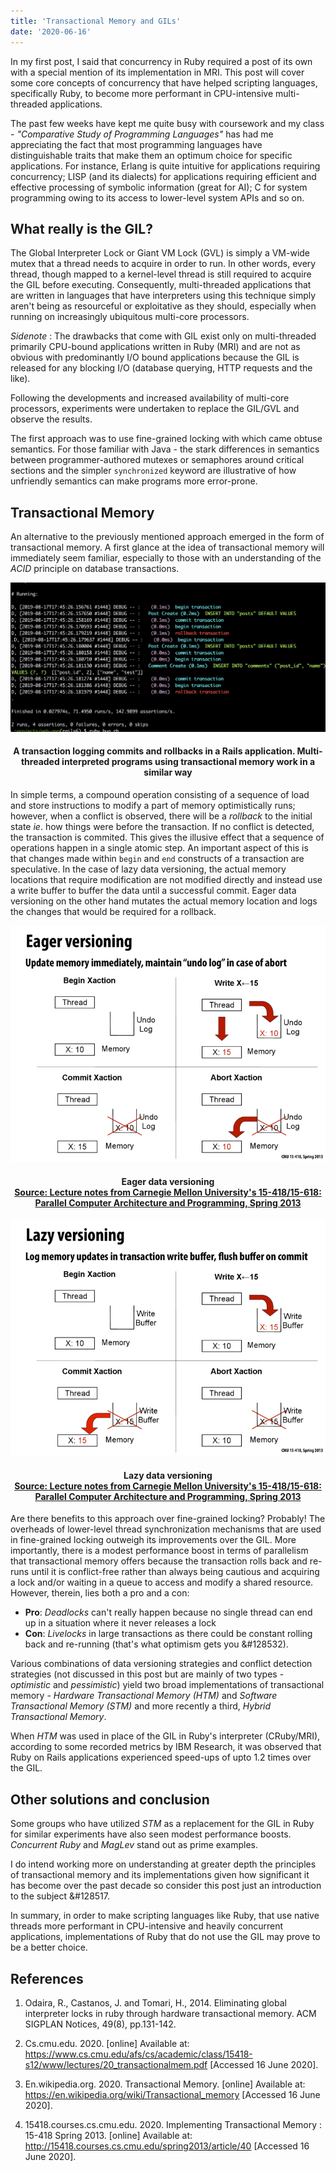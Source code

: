 ```yaml
---
title: 'Transactional Memory and GILs'
date: '2020-06-16'
---
```

In my first post, I said that concurrency in Ruby required a post of its own with a special mention of its implementation in MRI. This post will cover some core concepts of concurrency that have helped scripting languages, specifically Ruby, to become more performant in CPU-intensive multi-threaded applications.


The past few weeks have kept me quite busy with coursework and my class - _"Comparative Study of Programming Languages"_ has had me appreciating the fact that most programming languages have distinguishable traits that make them an optimum choice for specific applications. For instance, Erlang is quite intuitive for applications requiring concurrency; LISP (and its dialects) for applications requiring efficient and effective processing of symbolic information (great for AI);
C for system programming owing to its access to lower-level system APIs and so on.

## What really is the GIL?
The Global Interpreter Lock or Giant VM Lock (GVL) is simply a VM-wide mutex that a thread needs to acquire in order to run. In other words, every thread, though mapped to a kernel-level thread is still required to acquire the GIL before executing. Consequently, multi-threaded applications that are written in languages that have interpreters using this technique simply aren't being as resourceful or exploitative as they should, especially when running on increasingly ubiquitous multi-core processors. 

_Sidenote_ : The drawbacks that come with GIL exist only on multi-threaded primarily CPU-bound applications written in Ruby (MRI) and are not as obvious with predominantly I/O bound applications because the GIL is released for any blocking I/O (database querying, HTTP requests and the like). 

Following the developments and increased availability of multi-core processors, experiments were undertaken to replace the GIL/GVL and observe the results.

The first approach was to use fine-grained locking with which came obtuse semantics. For those familiar with Java - the stark differences in semantics between programmer-authored mutexes or semaphores around critical sections and the simpler `synchronized` keyword are illustrative of how unfriendly semantics can make programs more error-prone.

## Transactional Memory
An alternative to the previously mentioned approach emerged in the form of transactional memory. A first glance at the idea of transactional memory will immediately seem familiar, especially to those with an understanding of the _ACID_ principle on database transactions. 

![a rails transaction](transaction.png)
#### <center> A transaction logging commits and rollbacks in a Rails application. Multi-threaded  interpreted programs using transactional memory work in a similar way</center>

In simple terms, a compound operation consisting of a sequence of load and store instructions to modify a part of memory optimistically runs; however, when a conflict is observed, there will be a _rollback_ to the initial state _ie_. how things were before the transaction. If no conflict is detected, the transaction is commited. This gives the illusive effect that a sequence of operations happen in a single atomic step. An important aspect of this is that changes made within `begin` and `end` constructs of a transaction are speculative. In the case of lazy data versioning, the actual memory locations that require modification are not modified directly and instead use a write buffer to buffer the data until a successful commit. Eager data versioning on the other hand mutates the actual memory location and logs the changes that would be required for a rollback.

![eager data versioning](eager_versioning.png)
#### <center> Eager data versioning <br/> [Source: Lecture notes from Carnegie Mellon University's 15-418/15-618: Parallel Computer Architecture and Programming, Spring 2013](http://15418.courses.cs.cmu.edu/spring2013content/lectures/20_transactionalmem/images/slide_041.png) </center>
![lazy data versioning](lazy_versioning.png)
#### <center> Lazy data versioning <br/> [Source: Lecture notes from Carnegie Mellon University's 15-418/15-618: Parallel Computer Architecture and Programming, Spring 2013](http://15418.courses.cs.cmu.edu/spring2013content/lectures/20_transactionalmem/images/slide_041.png) </center>

Are there benefits to this approach over fine-grained locking? Probably! The overheads of lower-level thread synchronization mechanisms that are used in fine-grained locking outweigh its improvements over the GIL. More importantly, there is a modest performance boost in terms of parallelism that transactional memory offers because the transaction rolls back and re-runs until it is conflict-free rather than always being cautious and acquiring a lock and/or waiting in a queue to access and modify a shared resource. However, therein, lies both a pro and a con:
- **Pro**: _Deadlocks_ can't really happen because no single thread can end up in a situation where it never releases a lock
- **Con**: _Livelocks_ in large transactions as there could be constant rolling back and re-running (that's what optimism gets you &#128532). 

Various combinations of data versioning strategies and conflict detection strategies (not discussed in this post but are mainly of two types - _optimistic_ and _pessimistic_) yield two broad implementations of transactional memory - _Hardware Transactional Memory (HTM)_ and _Software Transactional Memory (STM)_ and more recently a third, _Hybrid Transactional Memory_.

When _HTM_ was used in place of the GIL in Ruby's interpreter (CRuby/MRI), according to some recorded metrics by IBM Research, it was observed that Ruby on Rails applications experienced speed-ups of upto 1.2 times over the GIL. 

## Other solutions and conclusion
Some groups who have utilized _STM_ as a replacement for the GIL in Ruby for similar experiments have also seen modest performance boosts. _Concurrent Ruby_ and _MagLev_ stand out as prime examples.

I do intend working more on understanding at greater depth the principles of transactional memory and its implementations given how significant it has become over the past decade so consider this post just an introduction to the subject &#128517.

In summary, in order to make scripting languages like Ruby, that use native threads more performant in CPU-intensive and heavily concurrent applications, implementations of Ruby that do not use the GIL may prove to be a better choice.

## References

1. Odaira, R., Castanos, J. and Tomari, H., 2014. Eliminating global interpreter locks in ruby through hardware transactional memory. ACM SIGPLAN Notices, 49(8), pp.131-142.

2. Cs.cmu.edu. 2020. [online] Available at: <https://www.cs.cmu.edu/afs/cs/academic/class/15418-s12/www/lectures/20_transactionalmem.pdf> [Accessed 16 June 2020].

3. En.wikipedia.org. 2020. Transactional Memory. [online] Available at: <https://en.wikipedia.org/wiki/Transactional_memory> [Accessed 16 June 2020].

4. 15418.courses.cs.cmu.edu. 2020. Implementing Transactional Memory : 15-418 Spring 2013. [online] Available at: <http://15418.courses.cs.cmu.edu/spring2013/article/40> [Accessed 16 June 2020].